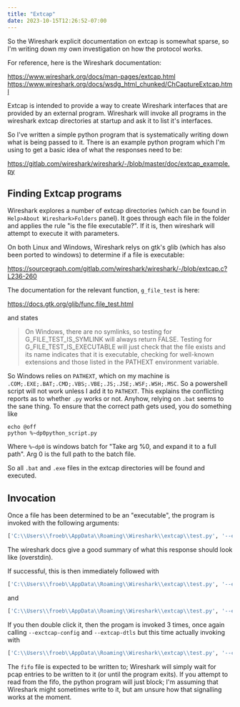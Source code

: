 ```yaml
---
title: "Extcap"
date: 2023-10-15T12:26:52-07:00
---
```


So the Wireshark explicit documentation on extcap is somewhat sparse,
so I'm writing down my own investigation on how the protocol works.

For reference, here is the Wireshark documentation:

https://www.wireshark.org/docs/man-pages/extcap.html
https://www.wireshark.org/docs/wsdg_html_chunked/ChCaptureExtcap.html

Extcap is intended to provide a way to create Wireshark interfaces that
are provided by an external program. Wireshark will invoke all programs
in the wireshark extcap directories at startup and ask it to list it's interfaces.
<!--more-->
So I've written a simple python program that is systematically writing
down what is being passed to it. There is an example python program which
I'm using to get a basic idea of what the responses need to be:

https://gitlab.com/wireshark/wireshark/-/blob/master/doc/extcap_example.py

## Finding Extcap programs

Wireshark explores a number of extcap directories (which can be found in
`Help>About Wireshark>Folders` panel). It goes through each file in the folder and
applies the rule "is the file executable?". If it is, then wireshark will attempt
to execute it with parameters.

On both Linux and Windows, Wireshark relys on gtk's glib (which has also
been ported to windows) to determine if a file is executable:

https://sourcegraph.com/gitlab.com/wireshark/wireshark/-/blob/extcap.c?L236-260

The documentation for the relevant function, `g_file_test` is here:

https://docs.gtk.org/glib/func.file_test.html

and states

> On Windows, there are no symlinks, so testing for G_FILE_TEST_IS_SYMLINK will always return FALSE.
> Testing for G_FILE_TEST_IS_EXECUTABLE will just check that the file exists and its name indicates
> that it is executable, checking for well-known extensions and those listed in the PATHEXT environment variable.

So Windows relies on `PATHEXT`, which on my machine is `.COM;.EXE;.BAT;.CMD;.VBS;.VBE;.JS;.JSE;.WSF;.WSH;.MSC`. So
a powershell script will not work unless I add it to `PATHEXT`. This explains the conflicting reports as to whether `.py` works
or not. Anyhow, relying on `.bat` seems to the sane thing. To ensure that the correct path gets used, you do
something like

```
echo @off
python %~dp0python_script.py
```

Where `%~dp0` is windows batch for "Take arg %0, and expand it to a full path". Arg 0 is the full path
to the batch file.

So all `.bat` and `.exe` files in the extcap directories will be found and executed.

## Invocation
Once a file has been determined to be an "executable", the program is invoked with the following arguments:
```sh
['C:\\Users\\froeb\\AppData\\Roaming\\Wireshark\\extcap\\test.py', '--extcap-interfaces', '--extcap-version=4.0']
```
The wireshark docs give a good summary of what this response should look like (overstdin).

If successful, this is then immediately followed with
```sh
['C:\\Users\\froeb\\AppData\\Roaming\\Wireshark\\extcap\\test.py', '--extcap-config', '--extcap-interface', 'TestExample1']
```
and
```sh
['C:\\Users\\froeb\\AppData\\Roaming\\Wireshark\\extcap\\test.py', '--extcap-dlts', '--extcap-interface', 'TestExample1']
```
If you then double click it, then the progam is invoked 3 times, once again calling `--exctcap-config` and `--extcap-dtls`
but this time actually invoking with
```sh
['C:\\Users\\froeb\\AppData\\Roaming\\Wireshark\\extcap\\test.py', '--capture', '--extcap-interface', 'TestExample1', '--fifo', '\\\\.\\pipe\\wireshark_extcap_TestExample1_20231015130917']
```
The `fifo` file is expected to be written to; Wireshark will simply wait for pcap entries to be written to it (or until the program exits).
If you attempt to read from the fifo, the python program will just block; I'm assuming that Wireshark might sometimes write to it, but
am unsure how that signalling works at the moment.
